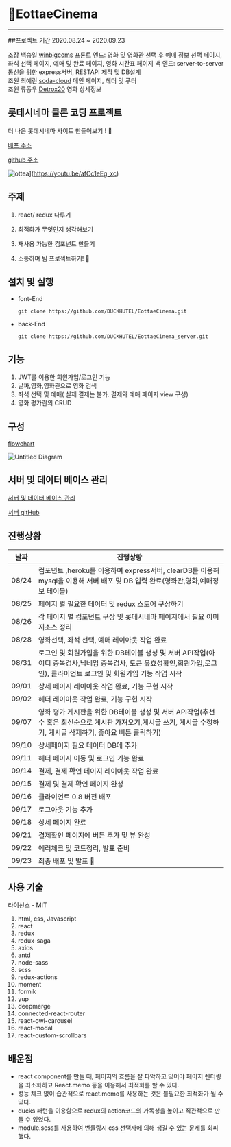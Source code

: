 # :ticket:EottaeCinema

---

##프로젝트 기간
2020.08.24 ~ 2020.09.23

조장 백승일 [winbigcoms](https://github.com/winbigcoms)
프론트 엔드: 영화 및 영화관 선택 후 예매 정보 선택 페이지, 좌석 선택 페이지, 예매 및 완료 페이지, 영화 시간표 페이지
백 엔드: server-to-server통신을 위한 express서버, RESTAPI 제작 및 DB설계
<br>
조원 최예린 [soda-cloud](https://github.com/soda-cloud)
메인 페이지, 헤더 및 푸터
<br>
조원 류동우 [Detrox20](https://github.com/Detrox20)
영화 상세정보 

## 롯데시네마 클론 코딩 프로젝트

더 나은 롯데시네마 사이트 만들어보기 ! :fist_left:

[배포 주소](https://eottaecinema.herokuapp.com/)

[github 주소](https://github.com/duckhutel)

![ottea](https://user-images.githubusercontent.com/62285847/93991782-9fd3d280-fdc7-11ea-84c5-7b7909fe0170.png)](https://youtu.be/afCc1eEg_xc)

## 주제

1. react/ redux 다루기

2. 최적화가 무엇인지 생각해보기

3. 재사용 가능한 컴포넌트 만들기

4. 소통하며 팀 프로젝트하기! :blue_heart:

## 설치 및 실행

- font-End

  ```
  git clone https://github.com/DUCKHUTEL/EottaeCinema.git
  ```

- back-End

  ```
  git clone https://github.com/DUCKHUTEL/EottaeCinema_server.git
  ```

## 기능

1. JWT를 이용한 회원가입/로그인 기능
2. 날짜,영화,영화관으로 영화 검색
3. 좌석 선택 및 예매( 실제 결제는 불가. 결제와 예매 페이지 view 구성)
4. 영화 평가란의 CRUD

## 구성

[flowchart](https://drive.google.com/file/d/1DRJ0QkhGflT3xN_JVAXehGLoW2AcHe0Z/view?usp=sharing)

![Untitled Diagram](https://user-images.githubusercontent.com/62285847/93993774-1c67b080-fdca-11ea-9c41-48c0e522e484.png)

## 서버 및 데이터 베이스 관리

[서버 및 데이터 베이스 관리](https://www.notion.so/Server-Database-62f4c7cb69b4441495b867b6f850942c)

[서버 gitHub](https://github.com/DUCKHUTEL/EottaeCinema_server)

## 진행상황

| 날짜  | 진행상황                                                                                                                                                                |
| ----- | ----------------------------------------------------------------------------------------------------------------------------------------------------------------------- |
| 08/24 | 컴포넌트 ,heroku를 이용하여 express서버, clearDB를 이용해 mysql을 이용해 서버 배포 및 DB 입력 완료(영화관,영화,예매정보 테이블)                                         |
| 08/25 | 페이지 별 필요한 데이터 및 redux 스토어 구상하기                                                                                                                        |
| 08/26 | 각 페이지 별 컴포넌트 구상 및 롯데시네마 페이지에서 필요 이미지소스 정리                                                                                                |
| 08/28 | 영화선택, 좌석 선택, 예매 레이아웃 작업 완료                                                                                                                            |
| 08/31 | 로그인 및 회원가입을 위한 DB테이블 생성 및 서버 API작업(아이디 중복검사,닉네임 중복검사, 토큰 유효성확인,회원가입,로그인), 클라이언트 로그인 및 회원가입 기능 작업 시작 |
| 09/01 | 상세 페이지 레이아웃 작업 완료, 기능 구현 시작                                                                                                                          |
| 09/02 | 헤더 레이아웃 작업 완료, 기능 구현 시작                                                                                                                                 |
| 09/07 | 영화 평가 게시판을 위한 DB테이블 생성 및 서버 API작업(추천수 혹은 최신순으로 게시판 가져오기,게시글 쓰기, 게시글 수정하기, 게시글 삭제하기, 좋아요 버튼 클릭하기)       |
| 09/10 | 상세페이지 필요 데이터 DB에 추가                                                                                                                                        |
| 09/11 | 헤더 페이지 이동 및 로그인 기능 완료                                                                                                                                    |
| 09/14 | 결제, 결제 확인 페이지 레이아웃 작업 완료                                                                                                                               |
| 09/15 | 결제 및 결제 확인 페이지 완성                                                                                                                                           |
| 09/16 | 클라이언트 0.8 버전 배포                                                                                                                                                |
| 09/17 | 로그아웃 기능 추가                                                                                                                                                      |
| 09/18 | 상세 페이지 완료                                                                                                                                                        |
| 09/21 | 결제확인 페이지에 버튼 추가 및 뷰 완성                                                                                                                                  |
| 09/22 | 에러체크 및 코드정리, 발표 준비                                                                                                                                         |
| 09/23 | 최종 배포 및 발표 :fist_left:                                                                                                                                           |

## 사용 기술

라이선스 - MIT

1. html, css, Javascript
2. react
3. redux
4. redux-saga
5. axios
6. antd
7. node-sass
8. scss
9. redux-actions
10. moment
11. formik
12. yup
13. deepmerge
14. connected-react-router
15. react-owl-carousel
16. react-modal
17. react-custom-scrollbars

## 배운점
- react component를 만들 때, 페이지의 흐름을 잘 파악하고 있어야 페이지 렌더링을 최소화하고 React.memo 등을 이용해서 최적화를 할 수 있다. 
- 성능 체크 없이 습관적으로 react.memo를 사용하는 것은 불필요한 최적화가 될 수 있다.
- ducks 패턴을 이용함으로 redux의 action코드의 가독성을 높이고 직관적으로 만들 수 있었다.
- module.scss를 사용하여 번들링시 css 선택자에 의해 생길 수 있는 문제를 회피했다.
